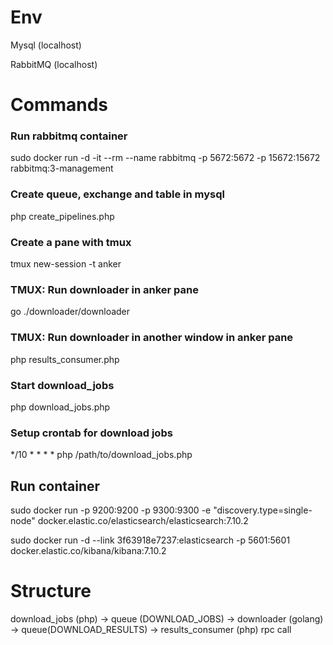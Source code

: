 <!-- Requirements: 
viet 1 chuong trinh bằng PHP chay tren may local de cu 10 phut
đọc ra tất cả các sản phẩm từ trang https://shopee.vn/shop/16461019/search
lưu tất cả các sản phẩm xuống MySql DB

cụ thể hệ thống cần có những components sau:

# 1. scheduler viết bằng crontab -> trigger 1 hàm viết bằng php để tạo ra 1 job có format như sau:
{
    "url": "https://shopee.vn/shop/16461019/search",
    "interval": 600
}

gửi job vào queue dưới
# 2. queue dùng dev rabbitmq:  http://192.168.4.201:15672/#/queues  
dmx_test / dmx_test  (
    tạo 1 exchange mới
    http://192.168.4.201:15672/#/exchanges/%2F/dmx_test_exchange
    , 
    mỗi bạn dùng 1 queue
    http://192.168.4.201:15672/#/queues/%2F/anker_1
    http://192.168.4.201:15672/#/queues/%2F/anker_2
) 

# 3. 1 scraper viết bằng PHP luôn luôn chạy background (dùng tmux) lấy job message từ queue ra format thành json có dạng dưới

# 4. sau khi có thông tin sản phẩm có dạng:
{
    "name": "",
    "url": "",
    "rrp_price": 0,
    "sale_price": 0,
    "stock" : 0
}

luu xuong 1 table trên mysql với những field tương ứng, dùng auto increment ID 
DB DEV đã cấp quyền, DB tên: test. (tạo table mới cho mỗi bạn)

- dựng 1 backend service viết bằng golang chỉ làm nhiệm vụ downloading, yêu cầu dùng goroutine để chạy multi threading equivalent (x10 threads)
- sửa hàm hiện tại đang dùng php để download -> đẩy job qua 1 queue (đặt tên là download_jobs) -> golang backend service bên trên nhận job, download -> gửi lại kết quả vào 1 queue khác download_results -> php nhận -> insert xuống DB
- không chỉ lấy list sản phẩm như hiện tại mà cần lấy details của từng sản phẩm & lưu xuống DB (cần gọi thêm 1 call để get details cho mỗi sản phẩm cấu trúc table products_details tự dựng nhé)

prerequisites:
using goland IDE
golang 
goroutine
build & compile go

# Products Table 
id, name, url, shop_id, categoy_id, description, 

sudo lsof -n -i | grep 5672

# Structure
(10th min send job from crontab) -> download_jobs (php) -> rabbitmq (download_jobs) -> downloader (golang) -> rabbitmq (download_results)-> data_inserter (php) 

id
name
url
deep_discount
normal_stock
price_min_before_discount
price_max_before_discount
discount_stock
description
models 

Services"
mysql
rabbitmq
elasticsearch
kibana

go 
php
-->


<!-- # List shop id 
https://shopee.vn/shop/185522883/search
https://shopee.vn/shop/191065034/search
https://shopee.vn/shop/16461019/search -->

# Env
Mysql (localhost)

RabbitMQ (localhost)

# Commands
### Run rabbitmq container 
sudo docker run -d -it --rm --name rabbitmq -p 5672:5672 -p 15672:15672 rabbitmq:3-management

### Create queue, exchange and table in mysql
php create_pipelines.php

### Create a pane with tmux
tmux new-session -t anker

### TMUX: Run downloader in anker pane
go ./downloader/downloader

### TMUX: Run downloader in another window in anker pane
php results_consumer.php 

### Start download_jobs
php download_jobs.php

### Setup crontab for download jobs
*/10 * * * * php /path/to/download_jobs.php

## Run container 

sudo docker run -p 9200:9200 -p 9300:9300 -e "discovery.type=single-node" docker.elastic.co/elasticsearch/elasticsearch:7.10.2

sudo docker run -d --link 3f63918e7237:elasticsearch -p 5601:5601 docker.elastic.co/kibana/kibana:7.10.2


# Structure
download_jobs (php) -> queue (DOWNLOAD_JOBS) -> downloader (golang) -> queue(DOWNLOAD_RESULTS) -> results_consumer (php)
                                                rpc call 
<!-- 
1. Read same configuration from file
2. Handle network status -->